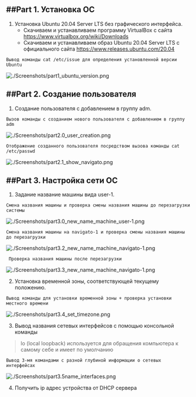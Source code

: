 ##Part 1. Установка ОС
---
1.	Установка Ubuntu 20.04 Server LTS без графического интерфейса.
	- Скачиваем и устанавливаем программу VirtualBox с сайта https://www.virtualbox.org/wiki/Downloads
	- Скачиваем и устанавливаем образ Ubuntu 20.04 Server LTS с официального сайта https://www.releases.ubuntu.com/20.04

```
Вывод команды cat /etc/issue для определения установленной версии Ubuntu
```
![./Screenshots/part1_ubuntu_version.png](./Screenshots/part1_ubuntu_version.png)

##Part 2. Создание пользователя
---
1.	Создание пользователя с добавлением в группу adm.

```
Вызов команды с созданием нового пользователя с добавлением в группу adm
```
![./Screenshots/part2.0_user_creation.png](./Screenshots/part2.0_user_creation.png)

```
Отображение созданного пользователя посредством вызова команды cat /etc/passwd
```
![./Screenshots/part2.1_show_navigato.png](./Screenshots/part2.1_show_navigato.png)

##Part 3. Настройка сети ОС
---
1.	Задание название машины вида user-1.

```
Смена названия машины и проверка смены названия машины до перезагрузки системы
```
![./Screenshots/part3.0_new_name_machine_user-1.png](./Screenshots/part3.0_new_name_machine_user-1.png)

```
Смена названия машины на navigato-1 и проверка смены названия машины до перезагрузки
```
![./Screenshots/part3.2_new_name_machine_navigato-1.png](./Screenshots/part3.2_new_name_machine_navigato-1.png)

```
 Проверка названия машины после перезагрузки
```
![./Screenshots/part3.3_new_name_machine_navigato-1.png](./Screenshots/part3.3_new_name_machine_navigato-1.png)

2.	Установка временной зоны, соответствующей текущему положению.

```
Вывод команды для установки временной зоны + проверка установки местного времени
```
![./Screenshots/part3.4_set_timezone.png](./Screenshots/part3.4_set_timezone.png)

3.	Вывод названия сетевых интерфейсов с помощью консольной команды
> lo (local loopback) используется для обращения компьютера к самому себе и имеет по умолчанию
```
Вывод 3-мя командами с разной глубиной информации о сетевых интерфейсах
```
![./Screenshots/part3.5name_interfaces.png](./Screenshots/part3.5name_interfaces.png)

4.	Получить ip адрес устройства от DHCP сервера

```

